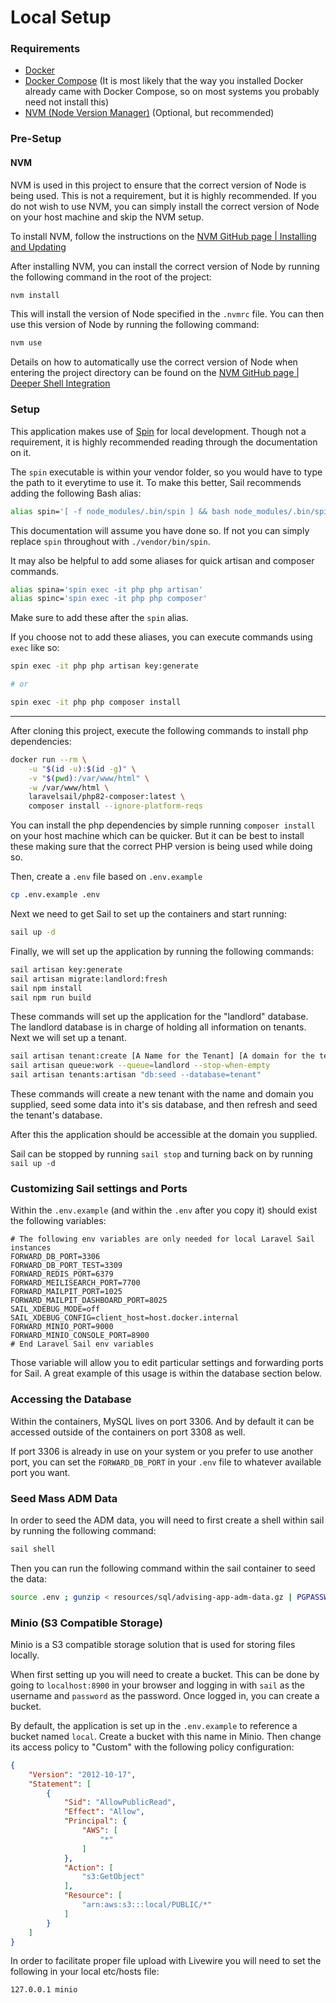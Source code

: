 # Local Setup

### Requirements
* [Docker](https://docs.docker.com/get-docker/)
* [Docker Compose](https://docs.docker.com/compose/install/) (It is most likely that the way you installed Docker already came with Docker Compose, so on most systems you probably need not install this)
* [NVM (Node Version Manager)](https://github.com/nvm-sh/nvm) (Optional, but recommended)

### Pre-Setup

#### NVM

NVM is used in this project to ensure that the correct version of Node is being used. This is not a requirement, but it is highly recommended. If you do not wish to use NVM, you can simply install the correct version of Node on your host machine and skip the NVM setup.

To install NVM, follow the instructions on the [NVM GitHub page | Installing and Updating](https://github.com/nvm-sh/nvm#installing-and-updating)

After installing NVM, you can install the correct version of Node by running the following command in the root of the project:

```bash
nvm install
```

This will install the version of Node specified in the `.nvmrc` file. You can then use this version of Node by running the following command:

```bash
nvm use
```

Details on how to automatically use the correct version of Node when entering the project directory can be found on the [NVM GitHub page | Deeper Shell Integration](https://github.com/nvm-sh/nvm#deeper-shell-integration)

### Setup
This application makes use of [Spin](https://serversideup.net/open-source/spin/docs) for local development. Though not a requirement, it is highly recommended reading through the documentation on it.

The `spin` executable is within your vendor folder, so you would have to type the path to it everytime to use it. To make this better, Sail recommends adding the following Bash alias:

```bash
alias spin='[ -f node_modules/.bin/spin ] && bash node_modules/.bin/spin || bash vendor/bin/spin'
```

This documentation will assume you have done so. If not you can simply replace `spin` throughout with `./vendor/bin/spin`.

It may also be helpful to add some aliases for quick artisan and composer commands.

```bash
alias spina='spin exec -it php php artisan'
alias spinc='spin exec -it php php composer'
```

Make sure to add these after the `spin` alias.

If you choose not to add these aliases, you can execute commands using `exec` like so:

```bash
spin exec -it php php artisan key:generate

# or

spin exec -it php php composer install
```

---

After cloning this project, execute the following commands to install php dependencies:

```bash
docker run --rm \
    -u "$(id -u):$(id -g)" \
    -v "$(pwd):/var/www/html" \
    -w /var/www/html \
    laravelsail/php82-composer:latest \
    composer install --ignore-platform-reqs
```
You can install the php dependencies by simple running `composer install` on your host machine which can be quicker. But it can be best to install these making sure that the correct PHP version is being used while doing so.

Then, create a `.env` file based on `.env.example`
```bash
cp .env.example .env
```

Next we need to get Sail to set up the containers and start running:

```bash
sail up -d
```

Finally, we will set up the application by running the following commands:
```bash
sail artisan key:generate
sail artisan migrate:landlord:fresh
sail npm install
sail npm run build
```

These commands will set up the application for the "landlord" database. The landlord database is in charge of holding all information on tenants. Next we will set up a tenant.

```bash
sail artisan tenant:create [A Name for the Tenant] [A domain for the tenant]
sail artisan queue:work --queue=landlord --stop-when-empty
sail artisan tenants:artisan "db:seed --database=tenant"
```

These commands will create a new tenant with the name and domain you supplied, seed some data into it's sis database, and then refresh and seed the tenant's database.

After this the application should be accessible at the domain you supplied.

Sail can be stopped by running `sail stop` and turning back on by running `sail up -d`

### Customizing Sail settings and Ports

Within the `.env.example` (and within the `.env` after you copy it) should exist the following variables:
```dotenv
# The following env variables are only needed for local Laravel Sail instances
FORWARD_DB_PORT=3306
FORWARD_DB_PORT_TEST=3309
FORWARD_REDIS_PORT=6379
FORWARD_MEILISEARCH_PORT=7700
FORWARD_MAILPIT_PORT=1025
FORWARD_MAILPIT_DASHBOARD_PORT=8025
SAIL_XDEBUG_MODE=off
SAIL_XDEBUG_CONFIG=client_host=host.docker.internal
FORWARD_MINIO_PORT=9000
FORWARD_MINIO_CONSOLE_PORT=8900
# End Laravel Sail env variables
```

Those variable will allow you to edit particular settings and forwarding ports for Sail. A great example of this usage is within the database section below.

### Accessing the Database
Within the containers, MySQL lives on port 3306. And by default it can be accessed outside of the containers on port 3308 as well.

If port 3306 is already in use on your system or you prefer to use another port,
you can set the `FORWARD_DB_PORT` in your `.env` file to whatever available
port you want.

### Seed Mass ADM Data
In order to seed the ADM data, you will need to first create a shell within sail by running the following command:
```bash
sail shell
```

Then you can run the following command within the sail container to seed the data:

```bash
source .env ; gunzip < resources/sql/advising-app-adm-data.gz | PGPASSWORD=$SIS_DB_PASSWORD psql -h $SIS_DB_HOST -p $SIS_DB_PORT -U $SIS_DB_USERNAME -d $SIS_DB_DATABASE -q
```

### Minio (S3 Compatible Storage)
Minio is a S3 compatible storage solution that is used for storing files locally.

When first setting up you will need to create a bucket. This can be done by going to `localhost:8900` in your browser and logging in with `sail` as the username and `password` as the password. Once logged in, you can create a bucket.

By default, the application is set up in the `.env.example` to reference a bucket named `local`. Create a bucket with this name in Minio. Then change its access policy to "Custom" with the following policy configuration:

```json
{
    "Version": "2012-10-17",
    "Statement": [
        {
            "Sid": "AllowPublicRead",
            "Effect": "Allow",
            "Principal": {
                "AWS": [
                    "*"
                ]
            },
            "Action": [
                "s3:GetObject"
            ],
            "Resource": [
                "arn:aws:s3:::local/PUBLIC/*"
            ]
        }
    ]
}
```

In order to facilitate proper file upload with Livewire you will need to set the following in your local etc/hosts file:
```
127.0.0.1 minio
```


